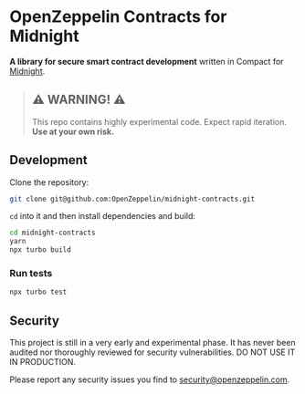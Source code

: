 # OpenZeppelin Contracts for Midnight

**A library for secure smart contract development** written in Compact for [Midnight](https://midnight.network/).

> ## ⚠️ WARNING! ⚠️
>
> This repo contains highly experimental code.
> Expect rapid iteration.
> **Use at your own risk.**

## Development

Clone the repository:

```bash
git clone git@github.com:OpenZeppelin/midnight-contracts.git
```

`cd` into it and then install dependencies and build:

```bash
cd midnight-contracts
yarn
npx turbo build
```

### Run tests

```bash
npx turbo test
```

## Security

This project is still in a very early and experimental phase. It has never been audited nor thoroughly reviewed for security vulnerabilities. DO NOT USE IT IN PRODUCTION.

Please report any security issues you find to <security@openzeppelin.com>.
